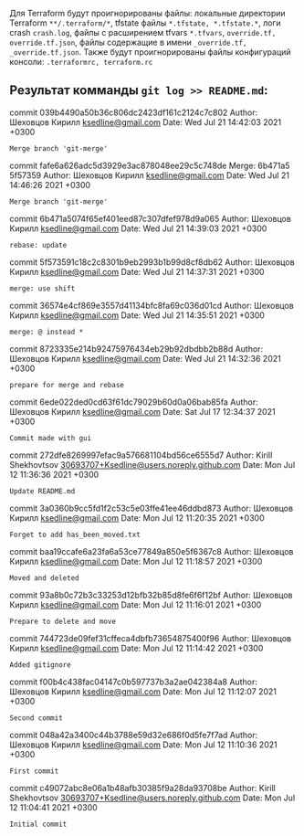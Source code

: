 Для Terraform будут проигнорированы файлы: локальные директории Terraform `**/.terraform/*`, tfstate файлы `*.tfstate, *.tfstate.*`, логи crash `crash.log`, файлы с расширением tfvars `*.tfvars`,  `override.tf, override.tf.json`, файлы содержащие в имени `_override.tf, _override.tf.json`. Также будут проигнорированы файлы конфигураций консоли: `.terraformrc, terraform.rc`


## Результат комманды ```git log >> README.md```:

commit 039b4490a50b36c806dc2423df161c2124c7c802
Author: Шеховцов Кирилл <ksedline@gmail.com>
Date:   Wed Jul 21 14:42:03 2021 +0300

    Merge branch 'git-merge'

commit fafe6a626adc5d3929e3ac878048ee29c5c748de
Merge: 6b471a5 5f57359
Author: Шеховцов Кирилл <ksedline@gmail.com>
Date:   Wed Jul 21 14:46:26 2021 +0300

    Merge branch 'git-merge'

commit 6b471a5074f65ef401eed87c307dfef978d9a065
Author: Шеховцов Кирилл <ksedline@gmail.com>
Date:   Wed Jul 21 14:39:03 2021 +0300

    rebase: update

commit 5f573591c18c2c8301b9eb2993b1b99d8cf8db62
Author: Шеховцов Кирилл <ksedline@gmail.com>
Date:   Wed Jul 21 14:37:31 2021 +0300

    merge: use shift

commit 36574e4cf869e3557d41134bfc8fa69c036d01cd
Author: Шеховцов Кирилл <ksedline@gmail.com>
Date:   Wed Jul 21 14:35:51 2021 +0300

    merge: @ instead *

commit 8723335e214b92475976434eb29b92dbdbb2b88d
Author: Шеховцов Кирилл <ksedline@gmail.com>
Date:   Wed Jul 21 14:32:36 2021 +0300

    prepare for merge and rebase

commit 6ede022ded0cd63f61dc79029b60d0a06bab85fa
Author: Шеховцов Кирилл <ksedline@gmail.com>
Date:   Sat Jul 17 12:34:37 2021 +0300

    Commit made with gui

commit 272dfe8269997efac9a576681104bd56ce6555d7
Author: Kirill Shekhovtsov <30693707+Ksedline@users.noreply.github.com>
Date:   Mon Jul 12 11:36:36 2021 +0300

    Update README.md

commit 3a0360b9cc5fd1f2c53c5e03ffe41ee46ddbd873
Author: Шеховцов Кирилл <ksedline@gmail.com>
Date:   Mon Jul 12 11:20:35 2021 +0300

    Forget to add has_been_moved.txt

commit baa19ccafe6a23fa6a53ce77849a850e5f6367c8
Author: Шеховцов Кирилл <ksedline@gmail.com>
Date:   Mon Jul 12 11:18:57 2021 +0300

    Moved and deleted

commit 93a8b0c72b3c33253d12bfb32b85d8fe6f6f12bf
Author: Шеховцов Кирилл <ksedline@gmail.com>
Date:   Mon Jul 12 11:16:01 2021 +0300

    Prepare to delete and move

commit 744723de09fef31cffeca4dbfb73654875400f96
Author: Шеховцов Кирилл <ksedline@gmail.com>
Date:   Mon Jul 12 11:14:42 2021 +0300

    Added gitignore

commit f00b4c438fac04147c0b597737b3a2ae042384a8
Author: Шеховцов Кирилл <ksedline@gmail.com>
Date:   Mon Jul 12 11:12:07 2021 +0300

    Second commit

commit 048a42a3400c44b3788e59d32e686f0d5fe7f7ad
Author: Шеховцов Кирилл <ksedline@gmail.com>
Date:   Mon Jul 12 11:10:36 2021 +0300

    First commit

commit c49072abc8e06a1b48afb30385f9a28da93708be
Author: Kirill Shekhovtsov <30693707+Ksedline@users.noreply.github.com>
Date:   Mon Jul 12 11:04:41 2021 +0300

    Initial commit
